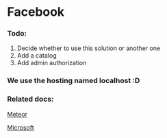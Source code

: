 # Facebook
### Todo:
1) Decide whether to use this solution or another one
2) Add a catalog
3) Add admin authorization
### We use the hosting named localhost :D
### Related docs:
[Meteor](http://docs.meteor.com/api/accounts.html#Meteor-loginWith<ExternalService>)

[Microsoft](https://apps.dev.microsoft.com/#/appList)
